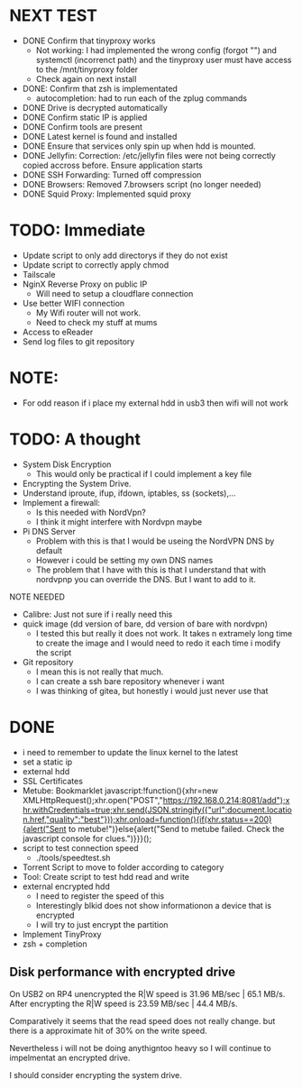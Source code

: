 # NEXT TEST
- DONE Confirm that tinyproxy works
    * Not working: I had implemented the wrong config (forgot "") and systemctl (incorrenct path) and the tinyproxy user must have access to the /mnt/tinyproxy folder
    * Check again on next install
- DONE: Confirm that zsh is implementated
    * autocompletion: had to run each of the zplug commands
- DONE Drive is decrypted automatically
- DONE Confirm static IP is applied
- DONE Confirm tools are present
- DONE Latest kernel is found and installed
- DONE Ensure that services only spin up when hdd is mounted.
- DONE Jellyfin: Correction: /etc/jellyfin files were not being correctly copied accross before.  Ensure application starts
- DONE SSH Forwarding: Turned off compression
- DONE Browsers: Removed 7.browsers script (no longer needed)
- DONE Squid Proxy: Implemented squid proxy

# TODO: Immediate
- Update script to only add directorys if they do not exist
- Update script to correctly apply chmod
- Tailscale
- NginX Reverse Proxy on public IP
    * Will need to setup a cloudflare connection
- Use better WIFI connection
    - My Wifi router will not work.
    - Need to check my stuff at mums
- Access to eReader
- Send log files to git repository

# NOTE: 
- For odd reason if i place my external hdd in usb3 then wifi will not work

# TODO: A thought
- System Disk Encryption
    - This would only be practical if I could implement a key file
- Encrypting the System Drive.
- Understand iproute, ifup, ifdown, iptables, ss (sockets),...
- Implement a firewall: 
    * Is this needed with NordVpn?
    * I think it might interfere with Nordvpn maybe
- Pi DNS Server
    * Problem with this is that I would be useing the NordVPN DNS by default
    * However i could be setting my own DNS names
    * The problem that I have with this is that I understand that with nordvpnp you can override the DNS.  But I want to add to it.

NOTE NEEDED
- Calibre: Just not sure if i really need this
- quick image (dd version of bare, dd version of bare with nordvpn)
    * I tested this but really it does not work.  It takes n extramely long time to create the image and I would need to redo it each time i modify the script
- Git repository
    * I mean this is not really that much.  
    * I can create a ssh bare repository whenever i want
    * I was thinking of gitea, but honestly i would just never use that



# DONE
- i need to remember to update the linux kernel to the latest
- set a static ip
- external hdd
- SSL Certificates
- Metube: Bookmarklet
javascript:!function(){xhr=new XMLHttpRequest();xhr.open("POST","https://192.168.0.214:8081/add");xhr.withCredentials=true;xhr.send(JSON.stringify({"url":document.location.href,"quality":"best"}));xhr.onload=function(){if(xhr.status==200){alert("Sent to metube!")}else{alert("Send to metube failed. Check the javascript console for clues.")}}}();
- script to test connection speed
    * ./tools/speedtest.sh
- Torrent Script to move to folder according to category
- Tool: Create script to test hdd read and write
- external encrypted hdd
    * I need to register the speed of this
    * Interestingly blkid does not show informationon a device that is encrypted
    * I will try to just encrypt the partition
- Implement TinyProxy
- zsh + completion

## Disk performance with encrypted drive

On USB2 on RP4 unencrypted the R|W speed is 31.96 MB/sec | 65.1 MB/s. After encrypting the R|W speed is 23.59 MB/sec | 44.4 MB/s. 

Comparatively it seems that the read speed does not really change.  but there is a approximate hit of 30% on the write speed.

Nevertheless i will not be doing anythigntoo heavy so I will continue to impelmentat an encrypted drive.

I should consider encrypting the system drive.

